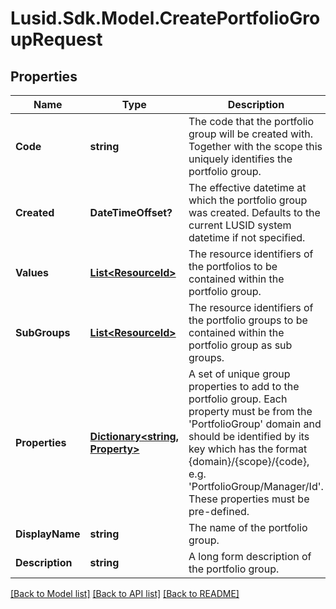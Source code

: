 # Lusid.Sdk.Model.CreatePortfolioGroupRequest

## Properties

Name | Type | Description | Notes
------------ | ------------- | ------------- | -------------
**Code** | **string** | The code that the portfolio group will be created with. Together with the scope this uniquely identifies the portfolio group. | 
**Created** | **DateTimeOffset?** | The effective datetime at which the portfolio group was created. Defaults to the current LUSID system datetime if not specified. | [optional] 
**Values** | [**List&lt;ResourceId&gt;**](ResourceId.md) | The resource identifiers of the portfolios to be contained within the portfolio group. | [optional] 
**SubGroups** | [**List&lt;ResourceId&gt;**](ResourceId.md) | The resource identifiers of the portfolio groups to be contained within the portfolio group as sub groups. | [optional] 
**Properties** | [**Dictionary&lt;string, Property&gt;**](Property.md) | A set of unique group properties to add to the portfolio group. Each property must be from the &#39;PortfolioGroup&#39; domain and should be identified by its key which has the format {domain}/{scope}/{code}, e.g. &#39;PortfolioGroup/Manager/Id&#39;. These properties must be pre-defined. | [optional] 
**DisplayName** | **string** | The name of the portfolio group. | 
**Description** | **string** | A long form description of the portfolio group. | [optional] 

[[Back to Model list]](../README.md#documentation-for-models) [[Back to API list]](../README.md#documentation-for-api-endpoints) [[Back to README]](../README.md)

